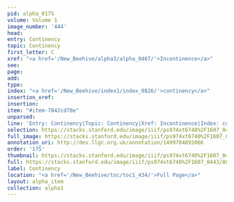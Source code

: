 ```yaml
---
pid: alpha_0175
volume: Volume 1
image_number: '444'
head: 
entry: Continency
topic: Continency
first_letter: C
xref: "<a href='/New_Beehive/alpha3/alpha_0467/'>Incontinence</a>"
see: 
page: 
add: 
type: 
index: "<a href='/New_Beehive/index1/index_0826/'>continency</a>"
insertion_xref: 
insertion: 
item: "#item-7842cd78e"
unparsed: 
line: 'Entry: Continency|Topic: Continency|Xref: Incontinence|Index: continency|#item-7842cd78e'
selection: https://stacks.stanford.edu/image/iiif/ps974xt6740%2F1607_0443/804,3944,3045,499/full/0/default.jpg
full_image: https://stacks.stanford.edu/image/iiif/ps974xt6740%2F1607_0443/full/full/0/default.jpg
annotation_uri: http://dev.llgc.org.uk/annotation/1499784892066
order: '175'
thumbnail: https://stacks.stanford.edu/image/iiif/ps974xt6740%2F1607_0443/804,3944,600,180/250,/0/default.jpg
full: https://stacks.stanford.edu/image/iiif/ps974xt6740%2F1607_0443/804,3944,3045,499/full/0/default.jpg
label: Continency
location: "<a href='/New_Beehive/toc/toc1_434/'>Full Page</a>"
layout: alpha_item
collection: alpha1
---
```

